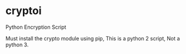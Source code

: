 # cryptoi
Python Encryption Script

Must install the crypto module using pip, This is a python 2 script, Not a python 3.

